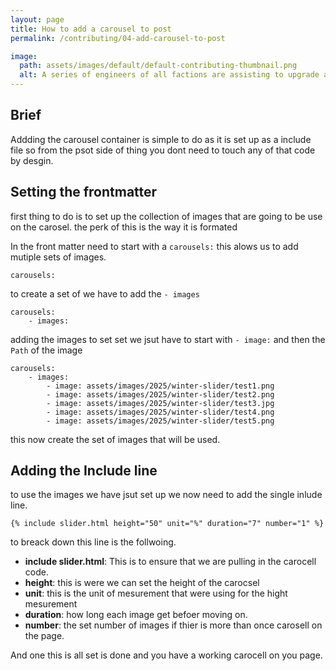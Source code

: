 ```yaml
---
layout: page
title: How to add a carousel to post
permalink: /contributing/04-add-carousel-to-post

image:
  path: assets/images/default/default-contributing-thumbnail.png
  alt: A series of engineers of all factions are assisting to upgrade a Cybran land factory.
---
```


## Brief
Addding the carousel container is simple to do as it is set up as a include file so from the psot side of thing you dont need to touch any of that code by desgin.

## Setting the frontmatter

first thing to do is to set up the collection of images that are going to be use on the carosel. the perk of this is the way it is formated 


In the front matter need to start with a `carousels:` this alows us to add mutiple sets of images.

```
carousels:
```

to create a set of we have to add the `- images`
```
carousels:
    - images:
```

adding the images to set set we jsut have to start with `- image:` and then the `Path` of the image

```
carousels:
    - images:
        - image: assets/images/2025/winter-slider/test1.png
        - image: assets/images/2025/winter-slider/test2.png
        - image: assets/images/2025/winter-slider/test3.jpg
        - image: assets/images/2025/winter-slider/test4.png
        - image: assets/images/2025/winter-slider/test5.png
```

this now create the set of images that will be used.

## Adding the Include line

to use the images we have jsut set up we now need to add the single inlude line.

```
{% include slider.html height="50" unit="%" duration="7" number="1" %}
```

to breack down this line is the follwoing.
- **include slider.html**: This is to ensure that we are pulling in the carocell code.
- **height**: this is were we can set the height of the carocsel
- **unit**: this is the unit of mesurement that were using for the hight mesurement
- **duration**: how long each image get befoer moving on.
- **number**: the set number of images if thier is more than once carosell on the page. 

And one this is all set is done and you have a working carocell on you page.